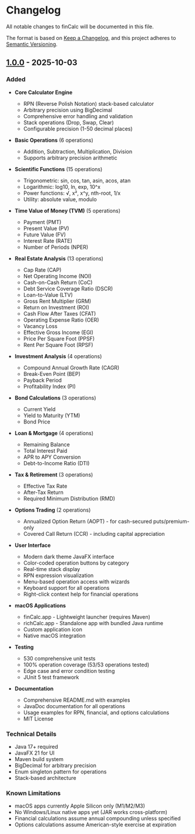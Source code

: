 # Changelog

All notable changes to finCalc will be documented in this file.

The format is based on [Keep a Changelog](https://keepachangelog.com/en/1.0.0/),
and this project adheres to [Semantic Versioning](https://semver.org/spec/v2.0.0.html).

## [1.0.0] - 2025-10-03

### Added
- **Core Calculator Engine**
  - RPN (Reverse Polish Notation) stack-based calculator
  - Arbitrary precision using BigDecimal
  - Comprehensive error handling and validation
  - Stack operations (Drop, Swap, Clear)
  - Configurable precision (1-50 decimal places)

- **Basic Operations** (6 operations)
  - Addition, Subtraction, Multiplication, Division
  - Supports arbitrary precision arithmetic

- **Scientific Functions** (15 operations)
  - Trigonometric: sin, cos, tan, asin, acos, atan
  - Logarithmic: log10, ln, exp, 10^x
  - Power functions: √, x², x^y, nth-root, 1/x
  - Utility: absolute value, modulo

- **Time Value of Money (TVM)** (5 operations)
  - Payment (PMT)
  - Present Value (PV)
  - Future Value (FV)
  - Interest Rate (RATE)
  - Number of Periods (NPER)

- **Real Estate Analysis** (13 operations)
  - Cap Rate (CAP)
  - Net Operating Income (NOI)
  - Cash-on-Cash Return (CoC)
  - Debt Service Coverage Ratio (DSCR)
  - Loan-to-Value (LTV)
  - Gross Rent Multiplier (GRM)
  - Return on Investment (ROI)
  - Cash Flow After Taxes (CFAT)
  - Operating Expense Ratio (OER)
  - Vacancy Loss
  - Effective Gross Income (EGI)
  - Price Per Square Foot (PPSF)
  - Rent Per Square Foot (RPSF)

- **Investment Analysis** (4 operations)
  - Compound Annual Growth Rate (CAGR)
  - Break-Even Point (BEP)
  - Payback Period
  - Profitability Index (PI)

- **Bond Calculations** (3 operations)
  - Current Yield
  - Yield to Maturity (YTM)
  - Bond Price

- **Loan & Mortgage** (4 operations)
  - Remaining Balance
  - Total Interest Paid
  - APR to APY Conversion
  - Debt-to-Income Ratio (DTI)

- **Tax & Retirement** (3 operations)
  - Effective Tax Rate
  - After-Tax Return
  - Required Minimum Distribution (RMD)

- **Options Trading** (2 operations)
  - Annualized Option Return (AOPT) - for cash-secured puts/premium-only
  - Covered Call Return (CCR) - including capital appreciation

- **User Interface**
  - Modern dark theme JavaFX interface
  - Color-coded operation buttons by category
  - Real-time stack display
  - RPN expression visualization
  - Menu-based operation access with wizards
  - Keyboard support for all operations
  - Right-click context help for financial operations

- **macOS Applications**
  - finCalc.app - Lightweight launcher (requires Maven)
  - richCalc.app - Standalone app with bundled Java runtime
  - Custom application icon
  - Native macOS integration

- **Testing**
  - 530 comprehensive unit tests
  - 100% operation coverage (53/53 operations tested)
  - Edge case and error condition testing
  - JUnit 5 test framework

- **Documentation**
  - Comprehensive README.md with examples
  - JavaDoc documentation for all operations
  - Usage examples for RPN, financial, and options calculations
  - MIT License

### Technical Details
- Java 17+ required
- JavaFX 21 for UI
- Maven build system
- BigDecimal for arbitrary precision
- Enum singleton pattern for operations
- Stack-based architecture

### Known Limitations
- macOS apps currently Apple Silicon only (M1/M2/M3)
- No Windows/Linux native apps yet (JAR works cross-platform)
- Financial calculations assume annual compounding unless specified
- Options calculations assume American-style exercise at expiration

[1.0.0]: https://github.com/richardahasting/finCalc/releases/tag/v1.0.0

